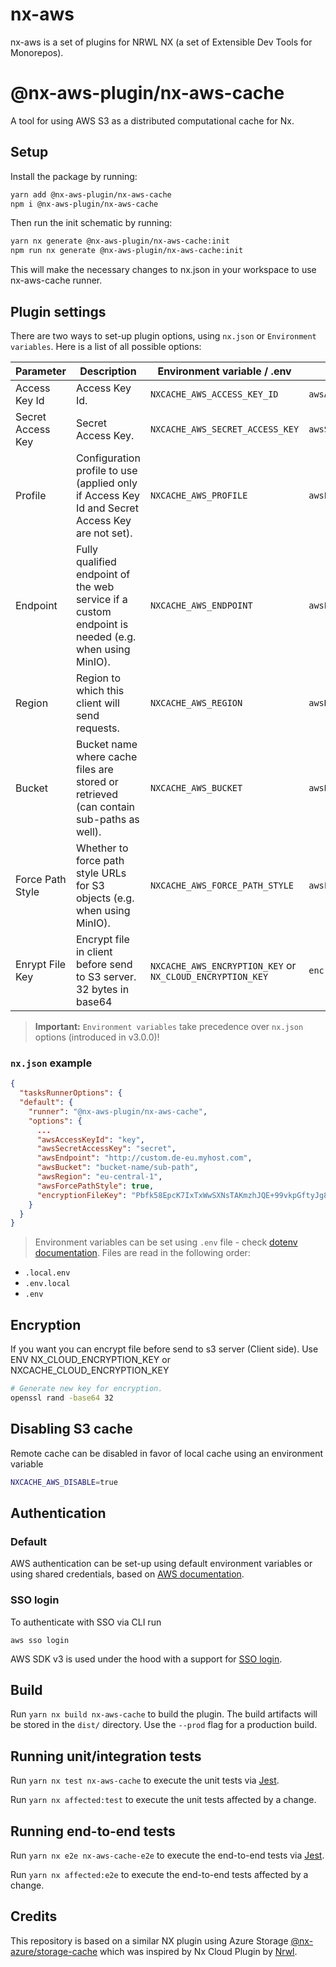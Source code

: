 # nx-aws

nx-aws is a set of plugins for NRWL NX (a set of Extensible Dev Tools for Monorepos).

# @nx-aws-plugin/nx-aws-cache

A tool for using AWS S3 as a distributed computational cache for Nx.

## Setup

Install the package by running:

```bash
yarn add @nx-aws-plugin/nx-aws-cache
npm i @nx-aws-plugin/nx-aws-cache
```

Then run the init schematic by running:

```bash
yarn nx generate @nx-aws-plugin/nx-aws-cache:init
npm run nx generate @nx-aws-plugin/nx-aws-cache:init
```

This will make the necessary changes to nx.json in your workspace to use nx-aws-cache runner.

## Plugin settings

There are two ways to set-up plugin options, using `nx.json` or `Environment variables`. Here is a list of all possible options:

| Parameter         | Description                                                                                         | Environment variable / .env                               | `nx.json`            | Example                                      |
| ----------------- | --------------------------------------------------------------------------------------------------- | --------------------------------------------------------- | -------------------- | -------------------------------------------- |
| Access Key Id     | Access Key Id.                                                                                      | `NXCACHE_AWS_ACCESS_KEY_ID`                               | `awsAccessKeyId`     | my-id                                        |
| Secret Access Key | Secret Access Key.                                                                                  | `NXCACHE_AWS_SECRET_ACCESS_KEY`                           | `awsSecretAccessKey` | my-key                                       |
| Profile           | Configuration profile to use (applied only if Access Key Id and Secret Access Key are not set).     | `NXCACHE_AWS_PROFILE`                                     | `awsProfile`         | profile-1                                    |
| Endpoint          | Fully qualified endpoint of the web service if a custom endpoint is needed (e.g. when using MinIO). | `NXCACHE_AWS_ENDPOINT`                                    | `awsEndpoint`        | http://custom.de-eu.myhost.com               |
| Region            | Region to which this client will send requests.                                                     | `NXCACHE_AWS_REGION`                                      | `awsRegion`          | eu-central-1                                 |
| Bucket            | Bucket name where cache files are stored or retrieved (can contain sub-paths as well).              | `NXCACHE_AWS_BUCKET`                                      | `awsBucket`          | bucket-name/sub-path                         |
| Force Path Style  | Whether to force path style URLs for S3 objects (e.g. when using MinIO).                            | `NXCACHE_AWS_FORCE_PATH_STYLE`                            | `awsForcePathStyle`  | true                                         |
| Enrypt File Key   | Encrypt file in client before send to S3 server. 32 bytes in base64                                 | `NXCACHE_AWS_ENCRYPTION_KEY` or `NX_CLOUD_ENCRYPTION_KEY` | `encryptionFileKey`  | PcZrGOSda3zwWh9yYTJB5bnHORgXf3dphj55tPI74O0= |

> **Important:** `Environment variables` take precedence over `nx.json` options (introduced in v3.0.0)!

### `nx.json` example

```json
{
  "tasksRunnerOptions": {
  "default": {
    "runner": "@nx-aws-plugin/nx-aws-cache",
    "options": {
      ...
      "awsAccessKeyId": "key",
      "awsSecretAccessKey": "secret",
      "awsEndpoint": "http://custom.de-eu.myhost.com",
      "awsBucket": "bucket-name/sub-path",
      "awsRegion": "eu-central-1",
      "awsForcePathStyle": true,
      "encryptionFileKey": "Pbfk58EpcK7IxTxWwSXNsTAKmzhJQE+99vkpGftyJg8="
    }
  }
}
```

> Environment variables can be set using `.env` file - check [dotenv documentation](https://www.npmjs.com/package/dotenv). Files are read in the following order:

- `.local.env`
- `.env.local`
- `.env`

## Encryption

If you want you can encrypt file before send to s3 server (Client side). Use ENV
NX_CLOUD_ENCRYPTION_KEY or NXCACHE_CLOUD_ENCRYPTION_KEY

```sh
# Generate new key for encryption.
openssl rand -base64 32
```

## Disabling S3 cache

Remote cache can be disabled in favor of local cache using an environment variable

```bash
NXCACHE_AWS_DISABLE=true
```

## Authentication

### Default

AWS authentication can be set-up using default environment variables or using shared credentials, based on [AWS documentation](https://docs.aws.amazon.com/sdk-for-javascript/v3/developer-guide/setting-credentials-node.html).

### SSO login

To authenticate with SSO via CLI run

`aws sso login`

AWS SDK v3 is used under the hood with a support for [SSO login](https://docs.aws.amazon.com/cli/latest/userguide/cli-configure-sso.html).

## Build

Run `yarn nx build nx-aws-cache` to build the plugin. The build artifacts will be stored in the `dist/` directory. Use the `--prod` flag for a production build.

## Running unit/integration tests

Run `yarn nx test nx-aws-cache` to execute the unit tests via [Jest](https://jestjs.io).

Run `yarn nx affected:test` to execute the unit tests affected by a change.

## Running end-to-end tests

Run `yarn nx e2e nx-aws-cache-e2e` to execute the end-to-end tests via [Jest](https://jestjs.io).

Run `yarn nx affected:e2e` to execute the end-to-end tests affected by a change.

## Credits

This repository is based on a similar NX plugin using Azure Storage [@nx-azure/storage-cache](https://github.com/microsoft/nx-azure) which was inspired by Nx Cloud Plugin by [Nrwl](https://github.com/nrwl/nx).
